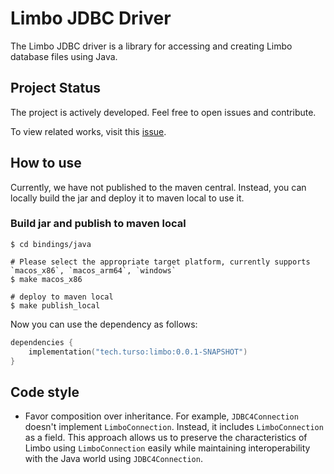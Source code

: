 # Limbo JDBC Driver

The Limbo JDBC driver is a library for accessing and creating Limbo database files using Java.

## Project Status

The project is actively developed. Feel free to open issues and contribute.

To view related works, visit this [issue](https://github.com/tursodatabase/limbo/issues/615).

## How to use

Currently, we have not published to the maven central. Instead, you can locally build the jar and deploy it to
maven local to use it.

### Build jar and publish to maven local

```shell
$ cd bindings/java 

# Please select the appropriate target platform, currently supports `macos_x86`, `macos_arm64`, `windows`
$ make macos_x86

# deploy to maven local 
$ make publish_local
```

Now you can use the dependency as follows:

```kotlin
dependencies {
    implementation("tech.turso:limbo:0.0.1-SNAPSHOT")
}
```

## Code style

- Favor composition over inheritance. For example, `JDBC4Connection` doesn't implement `LimboConnection`. Instead,
  it includes `LimboConnection` as a field. This approach allows us to preserve the characteristics of Limbo using
  `LimboConnection` easily while maintaining interoperability with the Java world using `JDBC4Connection`. 
